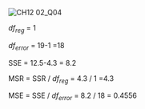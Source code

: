 
![CH12 02_Q04](https://github.com/user-attachments/assets/3a1dccbb-228c-4002-8e08-7be08090dfb7)

$df_{reg}$ = 1

$df_{error}$ = 19-1 =18

SSE = 12.5-4.3 = 8.2

MSR = SSR / $df_{reg}$ = 4.3 / 1 =4.3

MSE = SSE / $df_{error}$ = 8.2 / 18  =  0.4556
